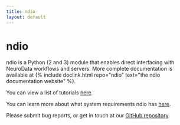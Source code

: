 ```yaml
---
title: ndio
layout: default
---
```


# ndio

ndio is a Python (2 and 3) module that enables direct interfacing with NeuroData
workflows and servers. More complete documentation is available at {% include doclink.html repo="ndio" text="the ndio documentation website" %}.

You can view a list of tutorials [here](tutorials.html).

You can learn more about what system requirements ndio has [here](importing.html).

Please submit bug reports, or get in touch at our [GitHub repository](https://github.com/openconnectome/ndio).
